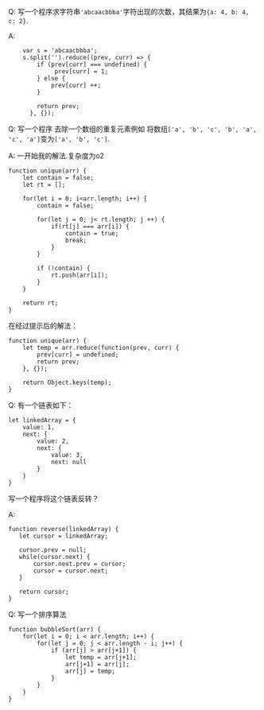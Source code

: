 Q: 
写一个程序求字符串`'abcaacbbba'`字符出现的次数，其结果为`{a: 4, b: 4, c: 2}`.

A: 
```
    var s = 'abcaacbbba';
    s.split('').reduce((prev, curr) => {
        if (prev[curr] === undefined) {
             prev[curr] = 1;
        } else {
            prev[curr] ++;
        }
          
        return prev;
      }, {});
```

Q:
写一个程序 去除一个数组的重复元素例如 将数组`['a', 'b', 'c', 'b', 'a', 'c', 'a']`变为`['a', 'b', 'c']`.

A:
一开始我的解法.复杂度为o2
```
function unique(arr) {
    let contain = false;
    let rt = [];

    for(let i = 0; i<arr.length; i++) {
        contain = false;

        for(let j = 0; j< rt.length; j ++) {
            if(rt[j] === arr[i]) {
                contain = true;
                break;
            }
        }

        if (!contain) {
            rt.push(arr[i]);
        }
    }

    return rt;
}
``` 
在经过提示后的解法：
```
function unique(arr) {
    let temp = arr.reduce(function(prev, curr) {
        prev[curr] = undefined;
        return prev;
    }, {});

    return Object.keys(temp);
}
```

Q: 有一个链表如下：

```
let linkedArray = {
    value: 1,
    next: {
        value: 2,
        next: {
            value: 3,
            next: null
        }
    }
}
```
写一个程序将这个链表反转？

A:
```
function reverse(linkedArray) {
   let cursor = linkedArray;

   cursor.prev = null;
   while(cursor.next) {
       cursor.next.prev = cursor;
       cursor = cursor.next;
   }

   return cursor;
}
```

Q: 写一个排序算法
```
function bubbleSort(arr) {
    for(let i = 0; i < arr.length; i++) {
        for(let j = 0; j < arr.length - i; j++) {
            if (arr[j] > arr[j+1]) {
                let temp = arr[j+1];
                arr[j+1] = arr[j];
                arr[j] = temp;
            }
        }
    }
}
```